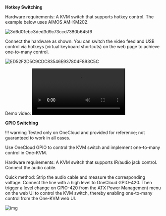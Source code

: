 **Hotkey Switching**

Hardware requirements: A KVM switch that supports hotkey control. The example below uses AIMOS AM-KM202.

![3d6d01ebc3ded3d9c73ccd7380b645f6](../img/3d6d01ebc3ded3d9c73ccd7380b645f6.png)

Connect the hardware as shown. You can switch the video feed and USB control via hotkeys (virtual keyboard shortcuts) on the web page to achieve one-to-many control.

![ED52F2D5C9CDC83546E937804F893C5C](../img/ED52F2D5C9CDC83546E937804F893C5C.png)

Demo video: ![type:video](../video/kvm_x264.mp4)

**GPIO Switching**

!!! warning
    Tested only on OneCloud and provided for reference; not guaranteed to work in all cases.

Use OneCloud GPIO to control the KVM switch and implement one-to-many control in One-KVM.

Hardware requirements: A KVM switch that supports IR/audio jack control. Connect the audio cable.

Quick method: Strip the audio cable and measure the corresponding voltage. Connect the line with a high level to OneCloud GPIO-420. Then trigger a level change on GPIO-420 from the ATX Power Management menu on the web UI to control the KVM switch, thereby enabling one-to-many control from the One-KVM web UI.

![img](../img/1717947165713-65.png)


